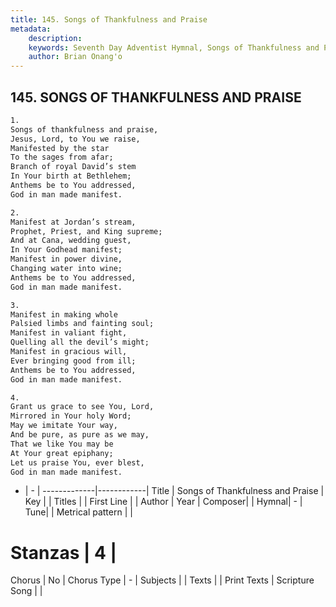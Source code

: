 ```yaml
---
title: 145. Songs of Thankfulness and Praise
metadata:
    description: 
    keywords: Seventh Day Adventist Hymnal, Songs of Thankfulness and Praise, , 
    author: Brian Onang'o
---
```



## 145. SONGS OF THANKFULNESS AND PRAISE

```txt
1.
Songs of thankfulness and praise,
Jesus, Lord, to You we raise,
Manifested by the star
To the sages from afar;
Branch of royal David’s stem
In Your birth at Bethlehem;
Anthems be to You addressed,
God in man made manifest.

2.
Manifest at Jordan’s stream,
Prophet, Priest, and King supreme;
And at Cana, wedding guest,
In Your Godhead manifest;
Manifest in power divine,
Changing water into wine;
Anthems be to You addressed,
God in man made manifest.

3.
Manifest in making whole
Palsied limbs and fainting soul;
Manifest in valiant fight,
Quelling all the devil’s might;
Manifest in gracious will,
Ever bringing good from ill;
Anthems be to You addressed,
God in man made manifest.

4.
Grant us grace to see You, Lord,
Mirrored in Your holy Word;
May we imitate Your way,
And be pure, as pure as we may,
That we like You may be
At Your great epiphany;
Let us praise You, ever blest,
God in man made manifest.
```

- |   -  |
-------------|------------|
Title | Songs of Thankfulness and Praise |
Key |  |
Titles |  |
First Line |  |
Author | 
Year | 
Composer|  |
Hymnal|  - |
Tune|  |
Metrical pattern | |
# Stanzas | 4 |
Chorus | No |
Chorus Type | - |
Subjects |  |
Texts |  |
Print Texts | 
Scripture Song |  |
  
